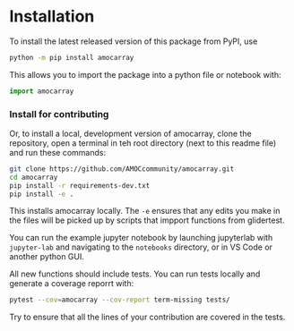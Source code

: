 # Installation

To install the latest released version of this package from PyPI, use
```sh
python -m pip install amocarray
```
This allows you to import the package into a python file or notebook with:
```python
import amocarray
```
### Install for contributing

Or, to install a local, development version of amocarray, clone the repository, open a terminal in teh root directory (next to this readme file) and run these commands:

```sh
git clone https://github.com/AMOCcommunity/amocarray.git
cd amocarray
pip install -r requirements-dev.txt
pip install -e .
```
This installs amocarray locally.  The `-e` ensures that any edits you make in the files will be picked up by scripts that impport functions from glidertest.

You can run the example jupyter notebook by launching jupyterlab with `jupyter-lab` and navigating to the `notebooks` directory, or in VS Code or another python GUI.

All new functions should include tests.  You can run tests locally and generate a coverage reporrt with:
```sh
pytest --cov=amocarray --cov-report term-missing tests/
```

Try to ensure that all the lines of your contribution are covered in the tests.
